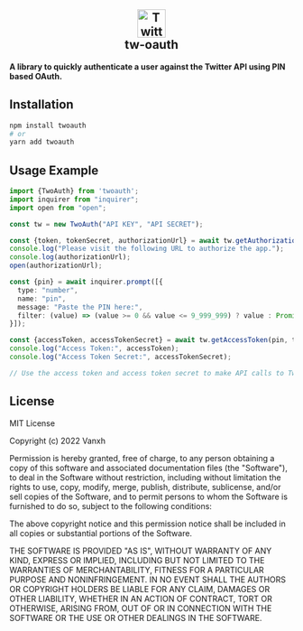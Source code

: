 <h2 align="center">
<img width="50" src="https://cdn-icons-png.flaticon.com/512/733/733579.png" alt="Twitter Logo">
<br>
tw-oauth
</h2>

**A library to quickly authenticate a user against the Twitter API using PIN based OAuth.**

## Installation

```bash
npm install twoauth
# or
yarn add twoauth
```

## Usage Example

```ts
import {TwoAuth} from 'twoauth';
import inquirer from "inquirer";
import open from "open";

const tw = new TwoAuth("API KEY", "API SECRET");

const {token, tokenSecret, authorizationUrl} = await tw.getAuthorizationUrl();
console.log("Please visit the following URL to authorize the app.");
console.log(authorizationUrl);
open(authorizationUrl);

const {pin} = await inquirer.prompt([{
  type: "number",
  name: "pin",
  message: "Paste the PIN here:",
  filter: (value) => (value >= 0 && value <= 9_999_999) ? value : Promise.reject(`Invalid PIN: ${value}`)
}]);

const {accessToken, accessTokenSecret} = await tw.getAccessToken(pin, token, tokenSecret);
console.log("Access Token:", accessToken);
console.log("Access Token Secret:", accessTokenSecret);

// Use the access token and access token secret to make API calls to Twitter API.
```

## License

MIT License

Copyright (c) 2022 Vanxh

Permission is hereby granted, free of charge, to any person obtaining a copy
of this software and associated documentation files (the "Software"), to deal
in the Software without restriction, including without limitation the rights
to use, copy, modify, merge, publish, distribute, sublicense, and/or sell
copies of the Software, and to permit persons to whom the Software is
furnished to do so, subject to the following conditions:

The above copyright notice and this permission notice shall be included in all
copies or substantial portions of the Software.

THE SOFTWARE IS PROVIDED "AS IS", WITHOUT WARRANTY OF ANY KIND, EXPRESS OR
IMPLIED, INCLUDING BUT NOT LIMITED TO THE WARRANTIES OF MERCHANTABILITY,
FITNESS FOR A PARTICULAR PURPOSE AND NONINFRINGEMENT. IN NO EVENT SHALL THE
AUTHORS OR COPYRIGHT HOLDERS BE LIABLE FOR ANY CLAIM, DAMAGES OR OTHER
LIABILITY, WHETHER IN AN ACTION OF CONTRACT, TORT OR OTHERWISE, ARISING FROM,
OUT OF OR IN CONNECTION WITH THE SOFTWARE OR THE USE OR OTHER DEALINGS IN THE
SOFTWARE.
